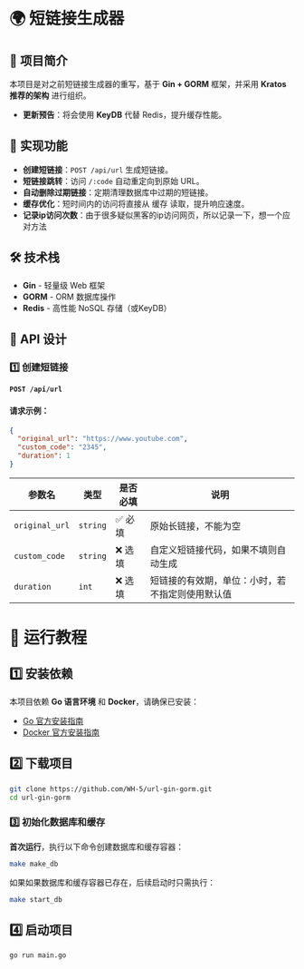 # 🌍 短链接生成器

## 🚀 项目简介

本项目是对之前短链接生成器的重写，基于 **Gin + GORM** 框架，并采用 **Kratos 推荐的架构** 进行组织。

- **更新预告**：将会使用 **KeyDB** 代替 Redis，提升缓存性能。

## 📌 实现功能

- **创建短链接**：`POST /api/url` 生成短链接。
- **短链接跳转**：访问 `/:code` 自动重定向到原始 URL。
- **自动删除过期链接**：定期清理数据库中过期的短链接。
- **缓存优化**：短时间内的访问将直接从 缓存 读取，提升响应速度。
- **记录ip访问次数**：由于很多疑似黑客的ip访问网页，所以记录一下，想一个应对方法

## 🛠️ 技术栈

- **Gin** - 轻量级 Web 框架
- **GORM** - ORM 数据库操作
- **Redis** - 高性能 NoSQL 存储（或KeyDB）

## 📡 API 设计

### 1️⃣ 创建短链接

**`POST /api/url`**

#### 请求示例：

```json
{
  "original_url": "https://www.youtube.com",
  "custom_code": "2345",
  "duration": 1
}
```
| 参数名         | 类型   | 是否必填 | 说明 |
|--------------|------|------|--------------------------------|
| `original_url` | `string` | ✅ 必填 | 原始长链接，不能为空 |
| `custom_code` | `string` | ❌ 选填 | 自定义短链接代码，如果不填则自动生成 |
| `duration`    | `int`    | ❌ 选填 | 短链接的有效期，单位：小时，若不指定则使用默认值 |

# 🚀 运行教程

## **1️⃣ 安装依赖**
本项目依赖 **Go 语言环境** 和 **Docker**，请确保已安装：

- [Go 官方安装指南](https://go.dev/doc/install)
- [Docker 官方安装指南](https://docs.docker.com/get-docker/)


## **2️⃣ 下载项目**
```sh
git clone https://github.com/WH-5/url-gin-gorm.git
cd url-gin-gorm
```
### **3️⃣ 初始化数据库和缓存**
**首次运行**，执行以下命令创建数据库和缓存容器：
```sh
make make_db
```
如果如果数据库和缓存容器已存在，后续启动时只需执行：
```sh
make start_db
```
## **4️⃣ 启动项目**
```sh
go run main.go
```
